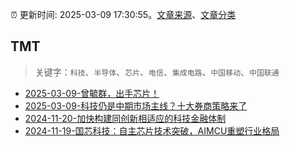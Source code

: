 :alarm_clock: 更新时间: 2025-03-09 17:30:55。[文章来源](/README.md)、[文章分类](/TAGS.md)

## TMT


> 关键字：`科技`、`半导体`、`芯片`、`电信`、`集成电路`、`中国移动`、`中国联通`



- [2025-03-09-曾毓群，出手芯片！](https://www.cls.cn/detail/1965845) 
- [2025-03-09-科技仍是中期市场主线？十大券商策略来了](https://www.cls.cn/detail/1965924) 
- [2024-11-20-加快构建同创新相适应的科技金融体制](https://xueqiu.com/9193403816/313561745) 
- [2024-11-19-国芯科技：自主芯片技术突破，AIMCU重塑行业格局](https://xueqiu.com/8151841495/313402043) 
